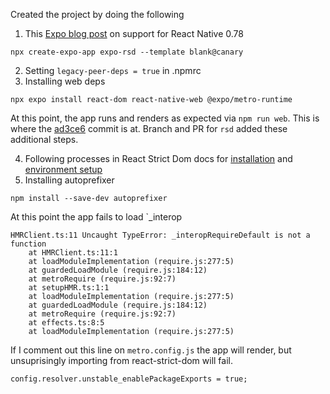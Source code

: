 Created the project by doing the following
1. This [Expo blog post](https://expo.dev/changelog/react-native-78) on support for React Native 0.78
```
npx create-expo-app expo-rsd --template blank@canary
```
2. Setting `legacy-peer-deps = true` in .npmrc
3. Installing web deps 
```
npx expo install react-dom react-native-web @expo/metro-runtime
```

At this point, the app runs and renders as expected via `npm run web`. This is where the [ad3ce6](https://github.com/stephenhandley/expo-rsd/commit/ad3ce6fe6ef912e02a85d0bfb7b46c423eadc5ce) commit is at. Branch and PR for `rsd` added these additional steps.

4. Following processes in React Strict Dom docs for [installation](https://facebook.github.io/react-strict-dom/learn/installation/) and [environment setup](https://facebook.github.io/react-strict-dom/learn/setup/)
5. Installing autoprefixer
```
npm install --save-dev autoprefixer
```

At this point the app fails to load `_interop
```
HMRClient.ts:11 Uncaught TypeError: _interopRequireDefault is not a function
    at HMRClient.ts:11:1
    at loadModuleImplementation (require.js:277:5)
    at guardedLoadModule (require.js:184:12)
    at metroRequire (require.js:92:7)
    at setupHMR.ts:1:1
    at loadModuleImplementation (require.js:277:5)
    at guardedLoadModule (require.js:184:12)
    at metroRequire (require.js:92:7)
    at effects.ts:8:5
    at loadModuleImplementation (require.js:277:5)
```

If I comment out this line on `metro.config.js` the app will render, but unsuprisingly importing from react-strict-dom will fail.
```
config.resolver.unstable_enablePackageExports = true;
```



